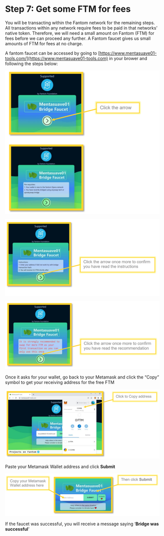 # Step 7: Get some FTM for fees

You will be transacting within the Fantom network for the remaining steps. All transactions within any network require fees to be paid in that networks’ native token. Therefore, we will need a small amount on Fantom (FTM) for fees before we can proceed any further. A Fantom faucet gives us small amounts of FTM for fees at no charge.

A fantom faucet can be accessed by going to [https://www.mentasuave01-tools.com/](https://www.mentasuave01-tools.com) in your brower and following the steps below:

![](<../../.gitbook/assets/image (12) (1).png>)

![](<../../.gitbook/assets/image (27) (1).png>)

![](<../../.gitbook/assets/image (9).png>)

Once it asks for your wallet, go back to your Metamask and click the “Copy” symbol to get your receiving address for the free FTM

![](<../../.gitbook/assets/image (34).png>)

Paste your Metamask Wallet address and click **Submit**

![](<../../.gitbook/assets/image (14) (1) (1) (1).png>)

If the faucet was successful, you will receive a message saying ‘**Bridge was successful**’

